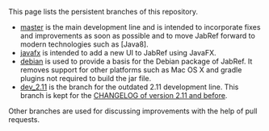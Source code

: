 This page lists the persistent branches of this repository.

* [master](https://github.com/JabRef/jabref/tree/master/) is the main development line and is intended to incorporate fixes and improvements as soon as possible and to move JabRef forward to modern technologies such as [Java8].
* [javafx](https://github.com/JabRef/jabref/tree/javafx/) is intended to add a new UI to JabRef using JavaFX.
* [debian](https://github.com/JabRef/jabref/tree/debian/) is used to provide a basis for the Debian package of JabRef. It removes support for other platforms such as Mac OS X and gradle plugins not required to build the jar file.
* [dev_2.11](https://github.com/JabRef/jabref/tree/dev_2.11) is the branch for the outdated 2.11 development line. This branch is kept for the [CHANGELOG of version 2.11 and before](https://github.com/JabRef/jabref/blob/dev_2.11/CHANGELOG).

Other branches are used for discussing improvements with the help of pull requests.